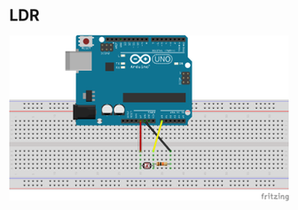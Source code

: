 # LDR

![LDR](https://raw.githubusercontent.com/cjdg/curso-instrumentacion-cientifica-arduino/master/I.%20Introductorio/iv.%20LDR/ldr.png)
